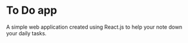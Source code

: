 # To Do app

A simple web application created using React.js to help your note down your daily tasks.
